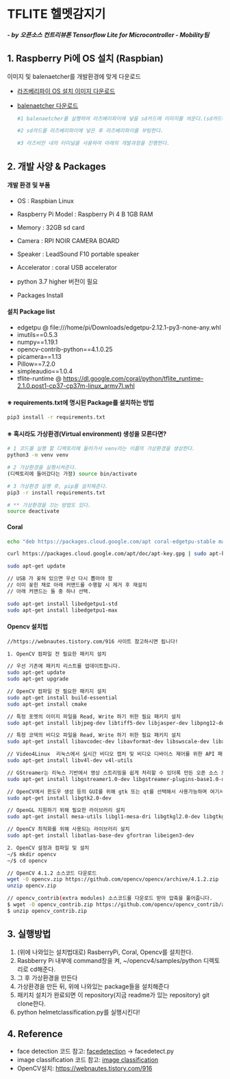 # TFLITE 헬멧감지기

 ##### - by 오픈소스 컨트리뷰톤 Tensorflow Lite for Microcontroller - Mobility팀



## 1. Raspberry Pi에 OS 설치 (Raspbian)

이미지 및 balenaetcher를 개발환경에 맞게 다운로드

- [라즈베리파이 OS 설치 이미지 다운로드](https://www.raspberrypi.org/downloads/)

- [balenaetcher 다운로드](https://www.balena.io/etcher/)

  ```bash
  #1 balenaetcher를 실행하여 라즈베리파이에 넣을 sd카드에 이미지를 씌운다.(sd카드에 flash만 해주면 됨)
  
  #2 sd카드를 라즈베리파이에 넣은 후 라즈베리파이를 부팅한다.

  #3 라즈비안 내의 터미널을 사용하여 아래의 개발과정을 진행한다.
  ```

## 2. 개발 사양 & Packages

  #### 개발 환경 및 부품

  - OS : Raspbian Linux

  - Raspberry Pi Model : Raspberry Pi 4 B 1GB RAM

  - Memory : 32GB sd card

  - Camera : RPI NOIR CAMERA BOARD

  - Speaker : LeadSound F10 portable speaker

  - Accelerator : coral USB accelerator

  - python 3.7 higher 버전이 필요

  - Packages Install

  #### 설치 Package list

  - edgetpu @ file:///home/pi/Downloads/edgetpu-2.12.1-py3-none-any.whl
  - imutils==0.5.3
  - numpy==1.19.1
  - opencv-contrib-python==4.1.0.25
  - picamera==1.13
  - Pillow==7.2.0
  - simpleaudio==1.0.4
  - tflite-runtime @ https://dl.google.com/coral/python/tflite_runtime-2.1.0.post1-cp37-cp37m-linux_armv7l.whl   

  #### ※ requirements.txt에 명시된 Package를 설치하는 방법



  ```bash
  pip3 install -r requirements.txt
  ```





  #### ※ 혹시라도 가상환경(Virtual environment) 생성을 모른다면?

  ```bash
  # 1 코드를 실행 할 디렉토리에 들어가서 venv라는 이름의 가상환경을 생성한다.
  python3 -m venv venv

  # 2 가상환경을 실행시켜준다.
  (디렉토리에 들어갔다는 가정) source bin/activate

  # 3 가상환경 실행 후, pip를 설치해준다.
  pip3 -r install requirements.txt

  # ** 가상환경을 끄는 방법도 있다.
  source deactivate

  ```



  ####    Coral

  ```bash
  echo "deb https://packages.cloud.google.com/apt coral-edgetpu-stable main" | sudo tee /etc/apt/sources.list.d/coral-edgetpu.list

  curl https://packages.cloud.google.com/apt/doc/apt-key.gpg | sudo apt-key add -

  sudo apt-get update

  // USB 가 꽂혀 있으면 우선 다시 뽑아야 함
  // 이미 꽂힌 채로 아래 커맨드를 수행할 시 제거 후 재설치
  // 아래 커맨드는 둘 중 하나 선택.

  sudo apt-get install libedgetpu1-std
  sudo apt-get install libedgetpu1-max
  ```

  #### 		Opencv 설치법

  ```bash
  //https://webnautes.tistory.com/916 사이트 참고하시면 됩니다!
  
  1. OpenCV 컴파일 전 필요한 패키지 설치
  
  // 우선 기존에 패키치 리스트를 업데이트합니다.
  sudo apt-get update
  sudo apt-get upgrade
  
  // OpenCV 컴파일 전 필요한 패키지 설치
  sudo apt-get install build-essential
  sudo apt-get install cmake

  // 특정 포멧의 이미지 파일을 Read, Write 하기 위한 필요 패키지 설치
  sudo apt-get install libjpeg-dev libtiff5-dev libjasper-dev libpng12-dev

  // 특정 코덱의 비디오 파일을 Read, Write 하기 위한 필요 패키지 설치
  sudo apt-get install libavcodec-dev libavformat-dev libswscale-dev libxvidcore-dev libx264-dev libxine2-dev

  // Video4Linux  리눅스에서 실시간 비디오 캡처 및 비디오 디바이스 제어를 위한 API 패키지 설치
  sudo apt-get install libv4l-dev v4l-utils

  // GStreamer는 리눅스 기반에서 영상 스트리밍을 쉽게 처리할 수 있더록 만든 오픈 소스 프레임워크 이다.
  sudo apt-get install libgstreamer1.0-dev libgstreamer-plugins-base1.0-dev

  // OpenCV에서 윈도우 생성 등의 GUI를 위해 gtk 또는 qt를 선택해서 사용가능하며 여기서는 gtk2를 지정해준다.
  sudo apt-get install libgtk2.0-dev

  // OpenGL 지원하기 위해 필요한 라이브러리 설치
  sudo apt-get install mesa-utils libgl1-mesa-dri libgtkgl2.0-dev libgtkglext1-dev

  // OpenCV 최적화를 위해 사용되는 라이브러리 설치
  sudo apt-get install libatlas-base-dev gfortran libeigen3-dev

  2. OpenCV 설정과 컴파일 및 설치
  ~/$ mkdir opencv
  ~/$ cd opencv
 
  // OpenCV 4.1.2 소스코드 다운로드
  wget -O opencv.zip https://github.com/opencv/opencv/archive/4.1.2.zip
  unzip opencv.zip
  
  // opencv_contrib(extra modules) 소스코드를 다운로드 받아 압축을 풀어줍니다.
  $ wget -O opencv_contrib.zip https://github.com/opencv/opencv_contrib/archive/4.1.2.zip
  $ unzip opencv_contrib.zip

  ```



## 3. 실행방법

1. (위에 나와있는 설치법대로) RasberryPi, Coral, Opencv를 설치한다.
2. Rasbberry Pi 내부에 command창을 켜,  ~/opencv4/samples/python 디렉토리로 cd해준다.
3. 그 후 가상환경을 만든다
4. 가상환경을 만든 뒤, 위에 나와있는 package들을 설치해준다
5. 패키치 설치가 완료되면 이 repository(지금 readme가 있는 repository) git clone한다.
6. python helmetclassification.py를 실행시킨다!



## 4. Reference

- face detection 코드 참고: [facedetection](https://github.com/opencv/opencv/tree/master/samples/python) -> facedetect.py
- image classification 코드 참고: [image classification](https://github.com/tensorflow/examples/tree/master/lite/examples/image_classification/raspberry_pi)
- OpenCV설치: https://webnautes.tistory.com/916
